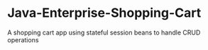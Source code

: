 # Java-Enterprise-Shopping-Cart
A shopping cart app using stateful session beans to handle CRUD operations
